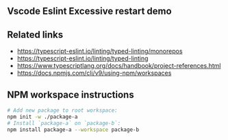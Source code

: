 ## Vscode Eslint Excessive restart demo

## Related links

- https://typescript-eslint.io/linting/typed-linting/monorepos
- https://typescript-eslint.io/linting/typed-linting
- https://www.typescriptlang.org/docs/handbook/project-references.html
- https://docs.npmjs.com/cli/v9/using-npm/workspaces

## NPM workspace instructions

```sh
# Add new package to root workspace:
npm init -w ./package-a
# Install `package-a` on `package-b`:
npm install package-a --workspace package-b
```
